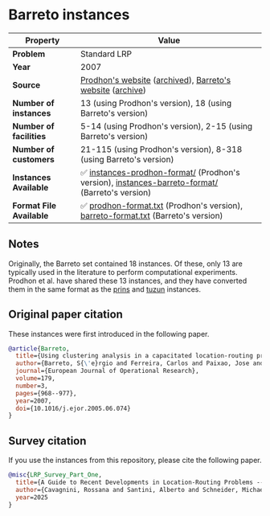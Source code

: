 # Barreto instances

| Property    | Value |
| ----------- | ----- |
| **Problem** | Standard LRP |
| **Year**    | 2007 |
| **Source**  | [Prodhon's website](http://prodhonc.free.fr/Instances/instances_us.htm) ([archived](https://web.archive.org/web/20250131140029/http://prodhonc.free.fr/Instances/instances_us.htm)), [Barreto's website](https://sweet.ua.pt/sbarreto/_private/SergioBarretoHomePage.htm) ([archive](https://web.archive.org/web/20250131143425/https://sweet.ua.pt/sbarreto/_private/SergioBarretoHomePage.htm)) |
| **Number of instances** | 13 (using Prodhon's version), 18 (using Barreto's version) |
| **Number of facilities** | 5-14 (using Prodhon's version), 2-15 (using Barreto's version) |
| **Number of customers** | 21-115 (using Prodhon's version), 8-318 (using Barreto's version) |
| **Instances Available** | ✅ [instances-prodhon-format/](instances-prodhon-format/) (Prodhon's version), [instances-barreto-format/](instances-barreto-format/) (Barreto's version) |
| **Format File Available** | ✅ [prodhon-format.txt](prodhon-format.txt) (Prodhon's version), [barreto-format.txt](barreto-format.txt) (Barreto's version) |

## Notes

Originally, the Barreto set contained 18 instances.
Of these, only 13 are typically used in the literature to perform computational experiments.
Prodhon et al. have shared these 13 instances, and they have converted them in the same format as the [prins](../prins/) and [tuzun](../tuzun/) instances.

## Original paper citation

These instances were first introduced in the following paper.

```bib
@article{Barreto,
  title={Using clustering analysis in a capacitated location-routing problem},
  author={Barreto, S{\'e}rgio and Ferreira, Carlos and Paixao, Jose and {Santos Sousa}, Beatriz},
  journal={European Journal of Operational Research},
  volume=179,
  number=3,
  pages={968--977},
  year=2007,
  doi={10.1016/j.ejor.2005.06.074}
}
```

## Survey citation

If you use the instances from this repository, please cite the following paper.

```bib
@misc{LRP_Survey_Part_One,
  title={A Guide to Recent Developments in Location-Routing Problems --- Deterministic, single-echelon, single-objective, single-period problems},
  author={Cavagnini, Rossana and Santini, Alberto and Schneider, Michael},
  year=2025
}
```

